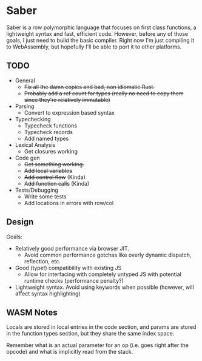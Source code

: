 # Saber

Saber is a row polymorphic language that focuses on first class
functions, a lightweight syntax and fast, efficient code. However,
before any of those goals, I just need to build the basic
compiler. Right now I'm just compiling it to WebAssembly, but
hopefully I'll be able to port it to other platforms.

## TODO
- General
  - ~~Fix all the damn copies and bad, non idiomatic Rust.~~
  - ~~Probably add a ref count for types (really no need to copy them
    since they're relatively immutable)~~
- Parsing
  - Convert to expression based syntax
- Typechecking
  - Typecheck functions
  - Typecheck records
  - Add named types
- Lexical Analysis
  - Get closures working
- Code gen
  - ~~Get something working.~~
  - ~~Add local variables~~
  - ~~Add control flow~~ (Kinda)
  - ~~Add function calls~~ (Kinda)
- Tests/Debugging
  - Write some tests
  - Add locations in errors with row/col

## Design

Goals:

- Relatively good performance via browser JIT.
  - Avoid common performance gotchas like overly dynamic dispatch,
    reflection, etc.
- Good (type!) compatibility with existing JS
  - Allow for interfacing with completely untyped JS with potential
    runtime checks (performance penalty?)
- Lightweight syntax. Avoid using keywords when possible (however,
  will affect syntax highlighting)

## WASM Notes

Locals are stored in local entries in the code section, and params are
stored in the function types section, but they share the same index
space.

Remember what is an actual parameter for an op (i.e. goes right after
the opcode) and what is implicitly read from the stack.
